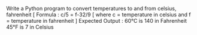 Write a Python program to convert temperatures to and from celsius, fahrenheit
[ Formula : c/5 = f-32/9 [ where c = temperature in celsius and f = temperature in fahrenheit ]
Expected Output :
60°C is 140 in Fahrenheit
45°F is 7 in Celsius